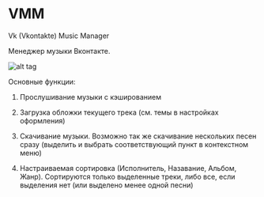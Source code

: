 VMM
===

Vk (Vkontakte) Music Manager


Менеджер музыки Вконтакте.

![alt tag](https://hsto.org/files/a1b/f2e/316/a1bf2e316beb47df9850dceb00dbfd4d.png)


Основные функции:

1. Прослушивание музыки с кэшированием

2. Загрузка обложки текущего трека (см. темы в настройках оформления)

3. Скачивание музыки. Возможно так же скачивание нескольких песен сразу (выделить и выбрать соответствующий пункт в контекстном меню)

4.  Настраиваемая сортировка (Исполнитель, Назавание, Альбом, Жанр). Сортируются только выделенные треки, либо все, если выделения нет (или выделено менее одной песни)
